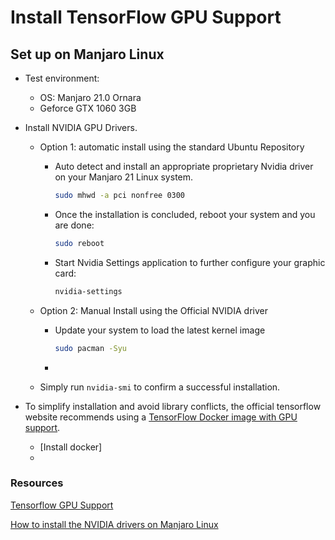 # Install TensorFlow GPU Support

## Set up on Manjaro Linux

* Test environment:

  * OS: Manjaro 21.0 Ornara
  * Geforce GTX 1060 3GB

* Install NVIDIA GPU Drivers.

  * Option 1: automatic install using the standard Ubuntu Repository

    * Auto detect and install an appropriate proprietary Nvidia driver on your Manjaro 21 Linux system.

      ```bash
      sudo mhwd -a pci nonfree 0300
      ```

    * Once the installation is concluded, reboot your system and you are done:

      ```bash
      sudo reboot
      ```

    * Start Nvidia Settings application to further configure your graphic card:

      ```bash
      nvidia-settings
      ```

  * Option 2: Manual Install using the Official NVIDIA driver

    * Update your system to load the latest kernel image

      ```bash
      sudo pacman -Syu
      ```

    * 

  * Simply run `nvidia-smi` to confirm a successful installation.

* To simplify installation and avoid library conflicts, the official tensorflow website recommends using a [TensorFlow Docker image with GPU support](https://www.tensorflow.org/install/docker).

  * [Install docker]
  * 

### Resources

[Tensorflow GPU Support](https://www.tensorflow.org/install/gpu)

[How to install the NVIDIA drivers on Manjaro Linux](https://linuxconfig.org/how-to-install-the-nvidia-drivers-on-manjaro-linux)

